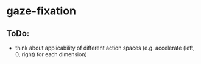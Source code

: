 # gaze-fixation

## ToDo:
- think about applicability of different action spaces (e.g. accelerate (left, 0, right) for each dimension)